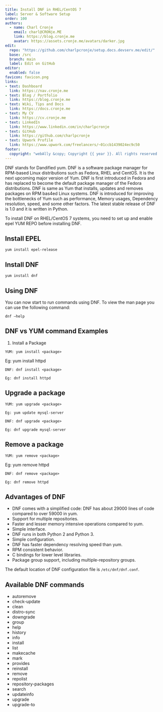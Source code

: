 ```yaml
---
title: Install DNF in RHEL/CentOS 7
label: Server & Software Setup
order: 100
authors:
  - name: Charl Cronje
    email: charl@CRONje.ME
    link: https://blog.cronje.me
    avatar: https://assets.cronje.me/avatars/darker.jpg
edit:
  repo: "https://github.com/charlpcronje/setup.docs.devserv.me/edit/"
  base: /src
  branch: main
  label: Edit on GitHub
editor:
  enabled: false
favicon: favicon.png
links:
- text: Dashboard
  link: https://nav.cronje.me
- text: Blog / Portfolio
  link: https://blog.cronje.me
- text: Wiki, Tips and Docs 
  link: https://docs.cronje.me
- text: My CV
  link: https://cv.cronje.me
- text: LinkedIn
  link: https://www.linkedin.com/in/charlpcronje
- text: GitHub
  link: https://github.com/charlpcronje
- text: Upwork Profile
  link: https://www.upwork.com/freelancers/~01ccb1439024ec9c50
footer:
  copyright: "webAlly &copy; Copyright {{ year }}. All rights reserved."
---
```

<script type="text/javascript">(function(w,s){var e=document.createElement("script");e.type="text/javascript";e.async=true;e.src="https://cdn.pagesense.io/js/webally/f2527eebee974243853bcd47b32631f4.js";var x=document.getElementsByTagName("script")[0];x.parentNode.insertBefore(e,x);})(window,"script");</script>


DNF stands for Dandified yum. DNF is a software package manager for RPM-based Linux distributions such as Fedora, RHEL and CentOS. It is the next upcoming major version of Yum. DNF is first introduced in Fedora and has replaced to become the default package manager of the Fedora distributions. DNF is same as Yum that installs, updates and removes packages on RPM bas4ed Linux systems. DNF is introduced for improving the bottlenecks of Yum such as performance, Memory usages, Dependency resolution, speed, and some other factors. The latest stable release of DNF is 1.0 and it is written in Python.

To install DNF on RHEL/CentOS 7 systems, you need to set up and enable epel YUM REPO before installing DNF.

## Install EPEL

```shell
yum install epel-release
```

## Install DNF

```shell
yum install dnf
```

## Using DNF

You can now start to run commands using DNF. To view the man page you can use the following command:

```shell
dnf –help
```

## DNF vs YUM command Examples

1. Install a Package

```shell
YUM: yum install <package>
```

Eg: yum install httpd

```shell
DNF: dnf install <package>
```

```shell
Eg: dnf install httpd
```

## Upgrade a package

```shell
YUM: yum upgrade <package>
```

```shell
Eg: yum update mysql-server
```

```shell
DNF: dnf upgrade <package>
```

```shell
Eg: dnf upgrade mysql-server
```

## Remove a package

```shell
YUM: yum remove <package>
```

Eg: yum remove httpd

```shell
DNF: dnf remove <package>
```

```shell
Eg: dnf remove httpd
```

## Advantages of DNF

- DNF comes with a simplified code: DNF has about 29000 lines of code compared to over 59000 in yum.
- Support for multiple repositories.
- Faster and lesser memory intensive operations compared to yum.
- Simple interface.
- DNF runs in both Python 2 and Python 3.
- Simple configuration.
- DNF has faster dependency resolving speed than yum.
- RPM consistent behavior.
- C bindings for lower level libraries.
- Package group support, including multiple-repository groups.

The default location of DNF configuration file is `/etc/dnf/dnf.conf`.

## Available DNF commands

- autoremove
- check-update
- clean
- distro-sync
- downgrade
- group
- help
- history
- info
- install
- list
- makecache
- mark
- provides
- reinstall
- remove
- repolist
- repository-packages
- search
- updateinfo
- upgrade
- upgrade-to

